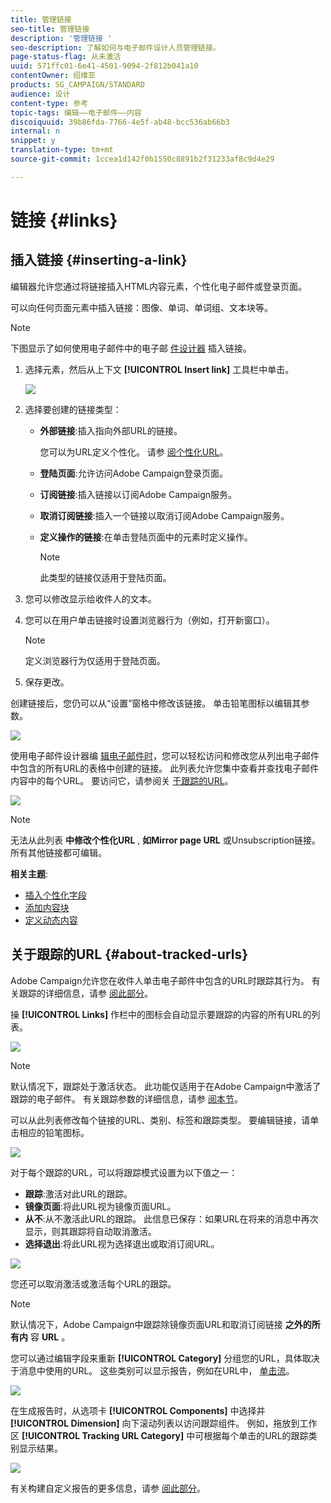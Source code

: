 ```yaml
---
title: 管理链接
seo-title: 管理链接
description: '管理链接 '
seo-description: 了解如何与电子邮件设计人员管理链接。
page-status-flag: 从未激活
uuid: 571ffc01-6e41-4501-9094-2f812b041a10
contentOwner: 绍维亚
products: SG_CAMPAIGN/STANDARD
audience: 设计
content-type: 参考
topic-tags: 编辑——电子邮件——内容
discoiquuid: 39b86fda-7766-4e5f-ab48-bcc536ab66b3
internal: n
snippet: y
translation-type: tm+mt
source-git-commit: 1ccea1d142f0b1550c8891b2f31233af8c9d4e29

---
```



# 链接 {#links}

## 插入链接 {#inserting-a-link}

编辑器允许您通过将链接插入HTML内容元素，个性化电子邮件或登录页面。

可以向任何页面元素中插入链接：图像、单词、单词组、文本块等。

>[!NOTE]
>
>下图显示了如何使用电子邮件中的电子邮 [件设计器](../../designing/using/overview.md) 插入链接。

1. 选择元素，然后从上下文 **[!UICONTROL Insert link]** 工具栏中单击。

   ![](assets/des_insert_link.png)

1. 选择要创建的链接类型：

   * **外部链接**:插入指向外部URL的链接。

      您可以为URL定义个性化。 请参 [阅个性化URL](../../designing/using/using-reusable-content.md#creating-a-content-fragment)。

   * **登陆页面**:允许访问Adobe Campaign登录页面。
   * **订阅链接**:插入链接以订阅Adobe Campaign服务。
   * **取消订阅链接**:插入一个链接以取消订阅Adobe Campaign服务。
   * **定义操作的链接**:在单击登陆页面中的元素时定义操作。

      >[!NOTE]
      >
      >此类型的链接仅适用于登陆页面。

1. 您可以修改显示给收件人的文本。
1. 您可以在用户单击链接时设置浏览器行为（例如，打开新窗口）。

   >[!NOTE]
   >
   >定义浏览器行为仅适用于登陆页面。

1. 保存更改。

创建链接后，您仍可以从“设置”窗格中修改该链接。 单击铅笔图标以编辑其参数。

![](assets/des_link_edit.png)

使用电子邮件设计器编 [辑电子邮件时](../../designing/using/overview.md)，您可以轻松访问和修改您从列出电子邮件中包含的所有URL的表格中创建的链接。 此列表允许您集中查看并查找电子邮件内容中的每个URL。 要访问它，请参阅关 [于跟踪的URL](#about-tracked-urls)。

![](assets/des_link_list.png)

>[!NOTE]
>
>无法从此列表 **中修改个性化URL** , **如Mirror page URL** 或Unsubscription链接。 所有其他链接都可编辑。

**相关主题**:

* [插入个性化字段](../../designing/using/personalization.md#inserting-a-personalization-field)
* [添加内容块](../../designing/using/personalization.md#adding-a-content-block)
* [定义动态内容](../../designing/using/personalization.md#defining-dynamic-content-in-an-email)

## 关于跟踪的URL {#about-tracked-urls}

Adobe Campaign允许您在收件人单击电子邮件中包含的URL时跟踪其行为。 有关跟踪的详细信息，请参 [阅此部分](../../sending/using/tracking-messages.md#about-tracking)。

操 **[!UICONTROL Links]** 作栏中的图标会自动显示要跟踪的内容的所有URL的列表。

![](assets/des_links.png)

>[!NOTE]
>
>默认情况下，跟踪处于激活状态。 此功能仅适用于在Adobe Campaign中激活了跟踪的电子邮件。 有关跟踪参数的详细信息，请参 [阅本节](../../administration/using/configuring-email-channel.md#tracking-parameters)。

可以从此列表修改每个链接的URL、类别、标签和跟踪类型。 要编辑链接，请单击相应的铅笔图标。

![](assets/des_links_tracking.png)

对于每个跟踪的URL，可以将跟踪模式设置为以下值之一：

* **跟踪**:激活对此URL的跟踪。
* **镜像页面**:将此URL视为镜像页面URL。
* **从不**:从不激活此URL的跟踪。 此信息已保存：如果URL在将来的消息中再次显示，则其跟踪将自动取消激活。
* **选择退出**:将此URL视为选择退出或取消订阅URL。

![](assets/des_link_tracking_type.png)

您还可以取消激活或激活每个URL的跟踪。

>[!NOTE]
>
>默认情况下，Adobe Campaign中跟踪除镜像页面URL和取消订阅链接 **之外的所有内** 容 **URL** 。

您可以通过编辑字段来重新 **[!UICONTROL Category]** 分组您的URL，具体取决于消息中使用的URL。 这些类别可以显示报告，例如在URL中， [单击流](../../reporting/using/urls-and-click-streams.md)。

![](assets/des_link_tracking_category.png)

在生成报告时，从选项卡 **[!UICONTROL Components]** 中选择并 **[!UICONTROL Dimension]** 向下滚动列表以访问跟踪组件。 例如，拖放到工作区 **[!UICONTROL Tracking URL Category]** 中可根据每个单击的URL的跟踪类别显示结果。

![](assets/des_link_tracking_report.png)

有关构建自定义报告的更多信息，请参 [阅此部分](../../reporting/using/about-dynamic-reports.md)。
